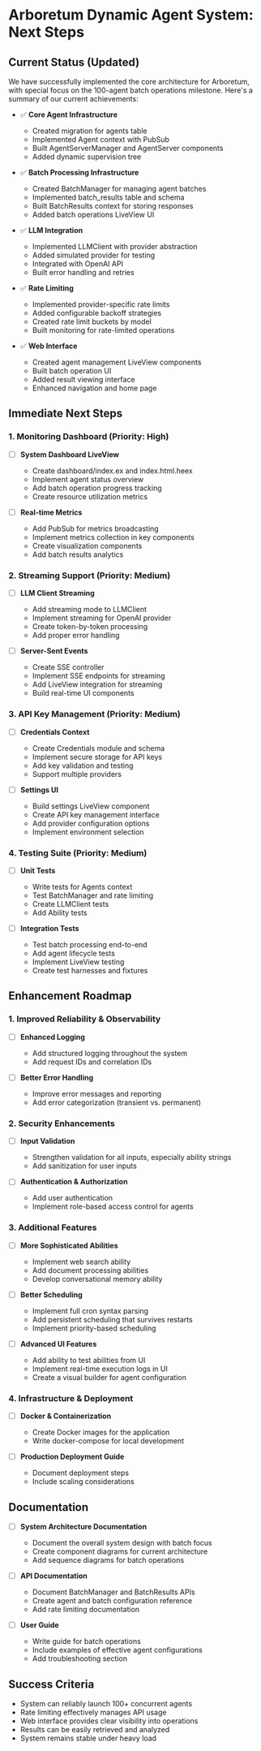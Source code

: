 # Arboretum Dynamic Agent System: Next Steps

## Current Status (Updated)

We have successfully implemented the core architecture for Arboretum, with special focus on the 100-agent batch operations milestone. Here's a summary of our current achievements:

- ✅ **Core Agent Infrastructure**
  - Created migration for agents table
  - Implemented Agent context with PubSub
  - Built AgentServerManager and AgentServer components
  - Added dynamic supervision tree

- ✅ **Batch Processing Infrastructure**
  - Created BatchManager for managing agent batches
  - Implemented batch_results table and schema
  - Built BatchResults context for storing responses
  - Added batch operations LiveView UI

- ✅ **LLM Integration**
  - Implemented LLMClient with provider abstraction
  - Added simulated provider for testing
  - Integrated with OpenAI API
  - Built error handling and retries

- ✅ **Rate Limiting**
  - Implemented provider-specific rate limits
  - Added configurable backoff strategies
  - Created rate limit buckets by model
  - Built monitoring for rate-limited operations

- ✅ **Web Interface**
  - Created agent management LiveView components
  - Built batch operation UI
  - Added result viewing interface
  - Enhanced navigation and home page

## Immediate Next Steps

### 1. Monitoring Dashboard (Priority: High)
- [ ] **System Dashboard LiveView**
  - Create dashboard/index.ex and index.html.heex
  - Implement agent status overview
  - Add batch operation progress tracking
  - Create resource utilization metrics

- [ ] **Real-time Metrics**
  - Add PubSub for metrics broadcasting
  - Implement metrics collection in key components
  - Create visualization components
  - Add batch results analytics

### 2. Streaming Support (Priority: Medium)
- [ ] **LLM Client Streaming**
  - Add streaming mode to LLMClient
  - Implement streaming for OpenAI provider
  - Create token-by-token processing
  - Add proper error handling

- [ ] **Server-Sent Events**
  - Create SSE controller
  - Implement SSE endpoints for streaming
  - Add LiveView integration for streaming
  - Build real-time UI components

### 3. API Key Management (Priority: Medium)
- [ ] **Credentials Context**
  - Create Credentials module and schema
  - Implement secure storage for API keys
  - Add key validation and testing
  - Support multiple providers

- [ ] **Settings UI**
  - Build settings LiveView component
  - Create API key management interface
  - Add provider configuration options
  - Implement environment selection

### 4. Testing Suite (Priority: Medium)
- [ ] **Unit Tests**
  - Write tests for Agents context
  - Test BatchManager and rate limiting
  - Create LLMClient tests
  - Add Ability tests

- [ ] **Integration Tests**
  - Test batch processing end-to-end
  - Add agent lifecycle tests
  - Implement LiveView testing
  - Create test harnesses and fixtures

## Enhancement Roadmap

### 1. Improved Reliability & Observability
- [ ] **Enhanced Logging**
  - Add structured logging throughout the system
  - Add request IDs and correlation IDs

- [ ] **Better Error Handling**
  - Improve error messages and reporting
  - Add error categorization (transient vs. permanent)

### 2. Security Enhancements
- [ ] **Input Validation**
  - Strengthen validation for all inputs, especially ability strings
  - Add sanitization for user inputs

- [ ] **Authentication & Authorization**
  - Add user authentication
  - Implement role-based access control for agents

### 3. Additional Features
- [ ] **More Sophisticated Abilities**
  - Implement web search ability
  - Add document processing abilities
  - Develop conversational memory ability

- [ ] **Better Scheduling**
  - Implement full cron syntax parsing
  - Add persistent scheduling that survives restarts
  - Implement priority-based scheduling

- [ ] **Advanced UI Features**
  - Add ability to test abilities from UI
  - Implement real-time execution logs in UI
  - Create a visual builder for agent configuration

### 4. Infrastructure & Deployment
- [ ] **Docker & Containerization**
  - Create Docker images for the application
  - Write docker-compose for local development

- [ ] **Production Deployment Guide**
  - Document deployment steps
  - Include scaling considerations

## Documentation
- [ ] **System Architecture Documentation**
  - Document the overall system design with batch focus
  - Create component diagrams for current architecture
  - Add sequence diagrams for batch operations

- [ ] **API Documentation**
  - Document BatchManager and BatchResults APIs
  - Create agent and batch configuration reference
  - Add rate limiting documentation

- [ ] **User Guide**
  - Write guide for batch operations
  - Include examples of effective agent configurations
  - Add troubleshooting section

## Success Criteria
- System can reliably launch 100+ concurrent agents
- Rate limiting effectively manages API usage
- Web interface provides clear visibility into operations
- Results can be easily retrieved and analyzed
- System remains stable under heavy load